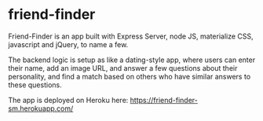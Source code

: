# friend-finder

Friend-Finder is an app built with Express Server, node JS, materialize CSS, javascript and jQuery, to name a few.

The backend logic is setup as like a dating-style app, where users can enter their name, add an image URL, and answer a few questions about their personality, and find a match based on others who have similar answers to these questions.

The app is deployed on Heroku here: https://friend-finder-sm.herokuapp.com/

